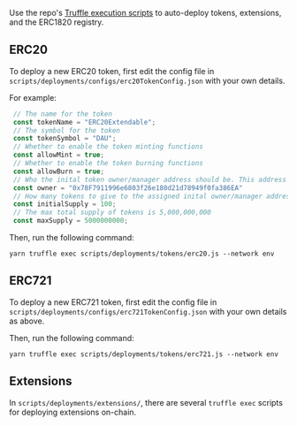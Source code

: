 Use the repo's [Truffle execution scripts](https://github.com/ConsenSys/UniversalToken-extendable/tree/main/scripts/deployments) to auto-deploy tokens, extensions, and the ERC1820 registry. 

## ERC20

To deploy a new ERC20 token, first edit the config file in `scripts/deployments/configs/erc20TokenConfig.json` with your own details. 

For example:

```javascript
 // The name for the token
 const tokenName = "ERC20Extendable";
 // The symbol for the token
 const tokenSymbol = "DAU";
 // Whether to enable the token minting functions
 const allowMint = true;
 // Whether to enable the token burning functions
 const allowBurn = true;
 // Who the inital token owner/manager address should be. This address will also get any inital supply tokens
 const owner = "0x78F7911996e6803f26e180d21d78949f0fa386EA"
 // How many tokens to give to the assigned inital owner/manager address 
 const initialSupply = 100;
 // The max total supply of tokens is 5,000,000,000
 const maxSupply = 5000000000; 
```

Then, run the following command:

```shell
yarn truffle exec scripts/deployments/tokens/erc20.js --network env
```

## ERC721

To deploy a new ERC721 token, first edit the config file in `scripts/deployments/configs/erc721TokenConfig.json` with your own details as above. 

Then, run the following command:

```shell
yarn truffle exec scripts/deployments/tokens/erc721.js --network env
```

## Extensions

In `scripts/deployments/extensions/`, there are several `truffle exec` scripts for deploying extensions on-chain. 
